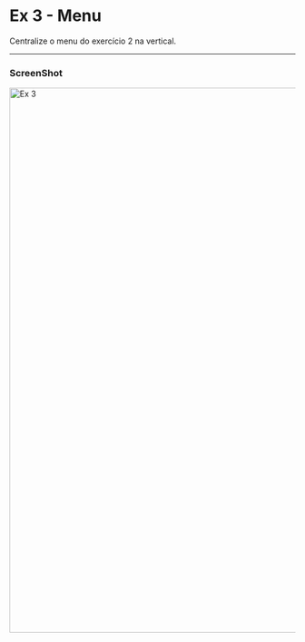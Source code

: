 # Ex 3 - Menu 

Centralize o menu do exercício 2 na vertical.

____

### ScreenShot

<img width="960" alt="Ex  3" src="https://user-images.githubusercontent.com/90939371/154404460-5b177165-2d9c-4286-a830-6b714644348b.PNG">